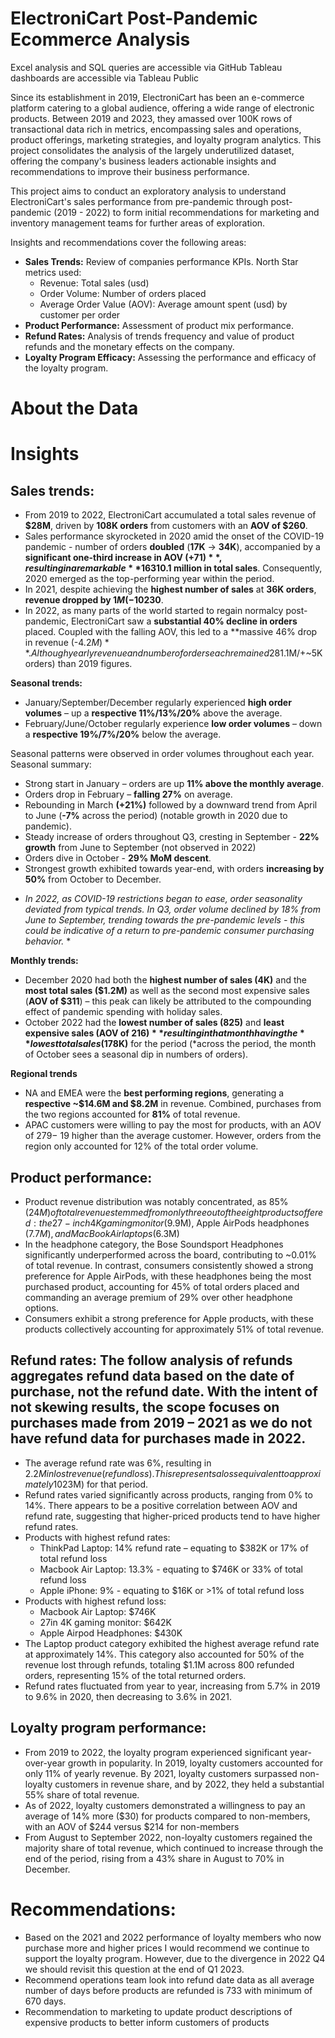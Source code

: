# ElectroniCart Post-Pandemic Ecommerce Analysis
Excel analysis and SQL queries are accessible via GitHub
Tableau dashboards are accessible via Tableau Public

Since its establishment in 2019, ElectroniCart has been an e-commerce platform catering to a global audience, offering a wide range of electronic products. Between 2019 and 2023, they amassed over 100K rows of transactional data rich in metrics, encompassing sales and operations, product offerings, marketing strategies, and loyalty program analytics. This project consolidates the analysis of the largely underutilized dataset, offering the company's business leaders actionable insights and recommendations to improve their business performance.

This project aims to conduct an exploratory analysis to understand ElectroniCart's sales performance from pre-pandemic through post-pandemic (2019 - 2022) to form initial recommendations for marketing and inventory management teams for further areas of exploration.

Insights and recommendations cover the following areas:

- **Sales Trends:** Review of companies performance KPIs. North Star metrics used:
  - Revenue: Total sales (usd)
  - Order Volume: Number of orders placed
  - Average Order Value (AOV):  Average amount spent (usd)  by customer per order
- **Product Performance:**  Assessment  of product mix performance.
- **Refund Rates:** Analysis of trends frequency and value of product refunds  and the monetary effects on the company.
- **Loyalty Program Efficacy:** Assessing the performance and efficacy of the loyalty program.

# About the Data

# Insights
## **Sales trends:**
- From 2019 to 2022, ElectroniCart accumulated a total sales revenue of **$28M**, driven by **108K orders** from customers with an **AOV of $260**.
- Sales performance skyrocketed in 2020 amid the onset of the COVID-19 pandemic - number of orders **doubled** (**17K** -> **34K**), accompanied by a **significant one-third increase in AOV (+$71)**, resulting in a remarkable **163% surge in revenue**, amounting to **$10.1 million in total sales**. Consequently, 2020 emerged as the top-performing year within the period.
 - In 2021, despite achieving the **highest number of sales** at **36K orders**, **revenue dropped by $1M (-10%)** from 2020 due to a **15% decline in AOV** – this decrease marked the onset of a downward trend in AOV that persisted throughout the period, ultimately settling back to pre-pandemic levels at approximately **$230**.
- In 2022, as many parts of the world started to regain normalcy post-pandemic, ElectroniCart saw a **substantial 40% decline in orders** placed. Coupled with the falling AOV, this led to a **massive 46% drop in revenue (-$4.2M)**. Although yearly revenue and number of orders each remained 28% higher (+$1.1M/+~5K orders) than 2019 figures. <!-- Need to revisit -->

**Seasonal trends:**
- January/September/December regularly experienced **high order volumes** – up a **respective 11%/13%/20%** above the average. 
- February/June/October regularly experience **low order volumes** – down a **respective 19%/7%/20%** below the average.

Seasonal patterns were observed in order volumes throughout each year. Seasonal summary:
- Strong start in January – orders are up **11% above the monthly average**.
- Orders drop in February – **falling 27%** on average.
- Rebounding in March **(+21%)** followed by a downward trend from April to June (**-7%** across the period) (notable growth in 2020 due to pandemic).
- Steady increase of orders throughout Q3, cresting in September - **22% growth** from June to September (not observed in 2022)
- Orders dive in October - **29% MoM descent**.
- Strongest growth exhibited towards year-end, with orders **increasing by 50%** from October to December.

* *In 2022, as COVID-19 restrictions began to ease, order seasonality deviated from typical trends. In Q3, order volume declined by 18% from June to September, trending towards the pre-pandemic levels - this could be indicative of a return to pre-pandemic consumer purchasing behavior.* *

**Monthly trends:**
- December 2020 had both the **highest number of sales (4K)** and the **most total sales ($1.2M)** as well as the second most expensive sales (**AOV of $311**) – this peak can likely be attributed to the compounding effect of pandemic spending with holiday sales.
- October 2022 had the **lowest number of sales (825)** and **least expensive sales (AOV of $216)** resulting in that month having the **lowest total sales ($178K)** for the period (*across the period, the month of October sees a seasonal dip in numbers of orders).

**Regional trends**
- NA and EMEA were the **best performing regions**, generating a **respective ~$14.6M and $8.2M** in revenue. Combined, purchases from the two regions accounted for **81%** of total revenue.
- APAC customers were willing to pay the most for products, with an AOV of $279 - ~$19 higher than the average customer. However, orders from the region only accounted for 12% of the total order volume.

## **Product performance:**
- Product revenue distribution was notably concentrated, as 85% ($24M) of total revenue stemmed from only three out of the eight products offered: the 27-inch 4K gaming monitor ($9.9M), Apple AirPods headphones ($7.7M), and MacBook Air laptops ($6.3M)
- In the headphone category, the Bose Soundsport Headphones significantly underperformed across the board, contributing to ~0.01% of total revenue. In contrast, consumers consistently showed a strong preference for Apple AirPods, with these headphones being the most purchased product, accounting for 45% of total orders placed and commanding an average premium of 29% over other headphone options.
- Consumers exhibit a strong preference for Apple products, with these products collectively accounting for approximately 51% of total revenue.

## **Refund rates:** The follow analysis of refunds aggregates refund data based on the date of purchase, not the refund date. With the intent of not skewing results, the scope focuses on purchases made from 2019 – 2021 as we do not have refund data for purchases made in 2022.
- The average refund rate was 6%, resulting in $2.2M in lost revenue (refund loss). This represents a loss equivalent to approximately 10% of the total revenue ($23M) for that period.
- Refund rates varied significantly across products, ranging from 0% to 14%. There appears to be a positive correlation between AOV and refund rate, suggesting that higher-priced products tend to have higher refund rates.
- Products with highest refund rates:
  - ThinkPad Laptop: 14% refund rate – equating to $382K or 17% of total refund loss
  - Macbook Air Laptop: 13.3% - equating to $746K or 33% of total refund loss
  - Apple iPhone: 9% - equating to $16K or >1% of total refund loss
- Products with highest refund loss:
  - Macbook Air Laptop: $746K
  - 27in 4K gaming monitor: $642K
  - Apple Airpod Headphones: $430K
- The Laptop product category exhibited the highest average refund rate at approximately 14%. This category also accounted for 50% of the revenue lost through refunds, totaling $1.1M across 800 refunded orders, representing 15% of the total returned orders.
- Refund rates fluctuated from year to year, increasing from 5.7% in 2019 to 9.6% in 2020, then decreasing to 3.6% in 2021.

## **Loyalty program performance:**
- From 2019 to 2022, the loyalty program experienced significant year-over-year growth in popularity. In 2019, loyalty customers accounted for only 11% of yearly revenue. By 2021, loyalty customers surpassed non-loyalty customers in revenue share, and by 2022, they held a substantial 55% share of total revenue.
- As of 2022, loyalty customers demonstrated a willingness to pay an average of 14% more ($30) for products compared to non-members, with an AOV of $244 versus $214 for non-members
- From August to September 2022, non-loyalty customers regained the majority share of total revenue, which continued to increase through the end of the period, rising from a 43% share in August to 70% in December.

# **Recommendations:** 
- Based on the 2021 and 2022 performance of loyalty members who now purchase more and higher prices I would recommend we continue to support the loyalty program. However, due to the divergence in 2022 Q4 we should revisit this question at the end of Q1 2023.
- Recommend operations team look into refund date data as all average number of days before products are refunded is 733 with minimum of 670 days.
- Recommendation to marketing to update product descriptions of expensive products to better inform customers of products


